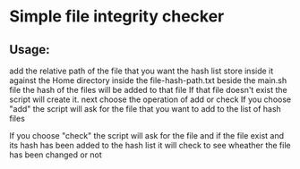 # Simple file integrity checker

## Usage:
add the relative path of the file that you want the hash list store inside it against the Home directory inside the file-hash-path.txt beside the main.sh file
the hash of the files will be added to that file
If that file doesn't exist the script will create it.
next choose the operation of add or check
If you choose "add" the script will ask for the file that you want to add to the list of hash files

If you choose "check" the script will ask for the file and if the file exist and its hash has been added to the hash list it will check to see wheather the file has been changed or not
